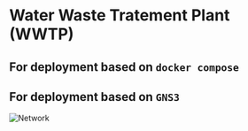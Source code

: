 # Water Waste Tratement Plant (WWTP)

## For deployment based on `docker compose`

## For deployment based on `GNS3`

![Network](https://user-images.githubusercontent.com/6643905/213818612-f9d95427-7247-4e99-9432-671ac181470e.png)